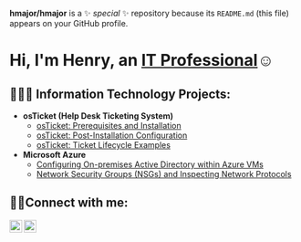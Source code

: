 

**hmajor/hmajor** is a ✨ _special_ ✨ repository because its `README.md` (this file) appears on your GitHub profile.
<h1>Hi, I'm Henry, an <a href="https://www.linkedin.com/in/henry-major-4357848/">IT Professional</a>☺</h1>

<h2>👨🏿‍💻 Information Technology Projects:</h2>

- <b>osTicket (Help Desk Ticketing System)</b>
  - [osTicket: Prerequisites and Installation](https://github.com/hmajor/osticket-prereqs)
  - [osTicket: Post-Installation Configuration](https://github.com/hmajor/post-install-config)
  - [osTicket: Ticket Lifecycle Examples](https://github.com/hmajor/ticket-lifecycle)
- <b>Microsoft Azure</b>
  - [Configuring On-premises Active Directory within Azure VMs](https://github.com/hmajor/configure-ad)
  - [Network Security Groups (NSGs) and Inspecting Network Protocols](https://github.com/hmajor/azure-network-protocols)

<h2>🤳🏿Connect with me:</h2>


[<img align="left" alt="Henry | LinkedIn" width="22px" src="https://cdn.jsdelivr.net/npm/simple-icons@v3/icons/linkedin.svg" />][linkedin]
[<img align="left" alt="Henry | Instagram" width="22px" src="https://cdn.jsdelivr.net/npm/simple-icons@v3/icons/instagram.svg" />][instagram]


[instagram]: https://www.instagram.com/Henry
[linkedin]: [https://linkedin.com/in/HenryMajor](https://www.linkedin.com/in/henry-major-4357848?)
